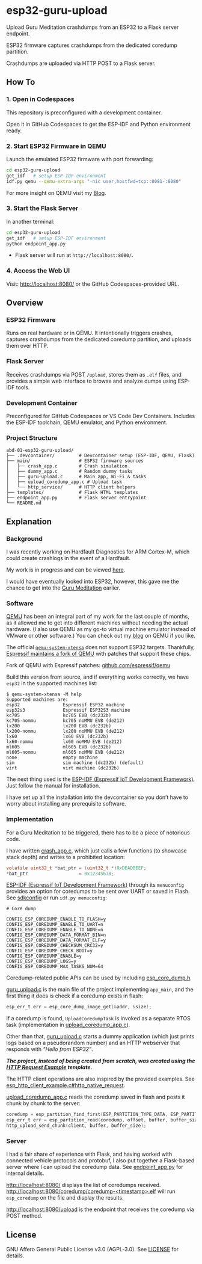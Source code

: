 # esp32-guru-upload

Upload Guru Meditation crashdumps from an ESP32 to a Flask server endpoint.

ESP32 firmware captures crashdumps from the dedicated coredump partition.

Crashdumps are uploaded via HTTP POST to a Flask server.

## How To

### 1. Open in Codespaces

This repository is preconfigured with a development container.

Open it in GitHub Codespaces to get the ESP-IDF and Python environment ready.

### 2. Start ESP32 Firmware in QEMU

Launch the emulated ESP32 firmware with port forwarding:

```bash
cd esp32-guru-upload
get_idf   # setup ESP-IDF environment
idf.py qemu --qemu-extra-args "-nic user,hostfwd=tcp::8081-:8080"
```

For more insight on QEMU visit my [Blog](https://abd-01.github.io/posts/2025-07-15-QEMU/).

### 3. Start the Flask Server

In another terminal:

```bash
cd esp32-guru-upload
get_idf   # setup ESP-IDF environment
python endpoint_app.py
```

* Flask server will run at `http://localhost:8080/`.

### 4. Access the Web UI

Visit:
[http://localhost:8080/](http://localhost:8080/) or the GitHub Codespaces-provided URL.

## Overview

### ESP32 Firmware

Runs on real hardware or in QEMU. It intentionally triggers crashes, captures crashdumps from the dedicated coredump partition, and uploads them over HTTP.

### Flask Server

Receives crashdumps via POST `/upload`, stores them as `.elf` files, and provides a simple web interface to browse and analyze dumps using ESP-IDF tools.

### Development Container

Preconfigured for GitHub Codespaces or VS Code Dev Containers. Includes the ESP-IDF toolchain, QEMU emulator, and Python environment.

### Project Structure

```
abd-01-esp32-guru-upload/
├── .devcontainer/         # Devcontainer setup (ESP-IDF, QEMU, Flask)
├── main/                  # ESP32 firmware sources
│   ├── crash_app.c        # Crash simulation
│   ├── dummy_app.c        # Random dummy tasks
│   ├── guru-upload.c      # Main app, Wi-Fi & tasks
│   ├── upload_coredump_app.c # Upload task
│   └── http_service/      # HTTP client helpers
├── templates/             # Flask HTML templates
├── endpoint_app.py        # Flask server entrypoint
└── README.md
```

## Explanation

### Background

I was recently working on Hardfault Diagnostics for ARM Cortex-M, which could create crashlogs in the event of a Hardfault.

My work is in progress and can be viewed [here](https://github.com/ABD-01/symmetric-pancake).

I would have eventually looked into ESP32, however, this gave me the chance to get into the [Guru Meditation](https://docs.espressif.com/projects/esp-idf/en/stable/esp32/api-guides/fatal-errors.html) earlier.

### Software

[QEMU](https://www.qemu.org/docs/master/) has been an integral part of my work for the last couple of months, as it allowed me to get into different machines without needing the actual hardware. (I also use QEMU as my go-to virtual machine emulator instead of VMware or other software.) You can check out my [blog](https://abd-01.github.io/posts/2025-07-15-QEMU/) on QEMU if you like.

The official [`qemu-system-xtensa`](https://www.qemu.org/docs/master/system/target-xtensa.html) does not support ESP32 targets. Thankfully, [Espressif maintains a fork of QEMU](https://github.com/espressif/esp-toolchain-docs/blob/main/qemu/README.md) with patches that support these chips.

Fork of QEMU with Espressif patches: [github.com/espressif/qemu](https://github.com/espressif/qemu)

Build this version from source, and if everything works correctly, we have `esp32` in the supported machines list:

```
$ qemu-system-xtensa -M help
Supported machines are:
esp32                Espressif ESP32 machine
esp32s3              Espressif ESP32S3 machine
kc705                kc705 EVB (dc232b)
kc705-nommu          kc705 noMMU EVB (de212)
lx200                lx200 EVB (dc232b)
lx200-nommu          lx200 noMMU EVB (de212)
lx60                 lx60 EVB (dc232b)
lx60-nommu           lx60 noMMU EVB (de212)
ml605                ml605 EVB (dc232b)
ml605-nommu          ml605 noMMU EVB (de212)
none                 empty machine
sim                  sim machine (dc232b) (default)
virt                 virt machine (dc232b)
```

The next thing used is the [ESP-IDF (Espressif IoT Development Framework)](https://github.com/espressif/esp-idf). Just follow the manual for installation.

I have set up all the installation into the devcontainer so you don’t have to worry about installing any prerequisite software.

### Implementation

For a Guru Meditation to be triggered, there has to be a piece of notorious code.

I have written [crash\_app.c](main/crash_app.c), which just calls a few functions (to showcase stack depth) and writes to a prohibited location:

```c
volatile uint32_t *bat_ptr = (uint32_t *)0xDEADBEEF;
*bat_ptr                   = 0x12345678;
```

[ESP-IDF (Espressif IoT Development Framework)](https://github.com/espressif/esp-idf) through its `menuconfig` provides an option for coredumps to be sent over UART or saved in Flash. See [sdkconfig](./sdkconfig) or run `idf.py menuconfig`:

```
# Core dump

CONFIG_ESP_COREDUMP_ENABLE_TO_FLASH=y
CONFIG_ESP_COREDUMP_ENABLE_TO_UART=n
CONFIG_ESP_COREDUMP_ENABLE_TO_NONE=n
CONFIG_ESP_COREDUMP_DATA_FORMAT_BIN=n
CONFIG_ESP_COREDUMP_DATA_FORMAT_ELF=y
CONFIG_ESP_COREDUMP_CHECKSUM_CRC32=y
CONFIG_ESP_COREDUMP_CHECK_BOOT=y
CONFIG_ESP_COREDUMP_ENABLE=y
CONFIG_ESP_COREDUMP_LOGS=y
CONFIG_ESP_COREDUMP_MAX_TASKS_NUM=64
```

Coredump-related public APIs can be used by including [esp\_core\_dump.h](https://github.com/espressif/esp-idf/blob/master/components/espcoredump/include/esp_core_dump.h).

[guru\_upload.c](main/guru-upload.c) is the main file of the project implementing `app_main`, and the first thing it does is check if a coredump exists in flash:

```c
esp_err_t err = esp_core_dump_image_get(&addr, &size);
```

If a coredump is found, `UploadCoredumpTask` is invoked as a separate RTOS task (implementation in [upload\_coredump\_app.c](main/upload_coredump_app.c)).

Other than that, [guru\_upload.c](main/guru-upload.c) starts a dummy application (which just prints logs based on a pseudorandom number) and an HTTP webserver that responds with *"Hello from ESP32"*.

***The project, instead of being created from scratch, was created using the [HTTP Request Example](https://github.com/espressif/esp-idf/tree/master/examples/protocols/http_request) template.***

The HTTP client operations are also inspired by the provided examples.
See [esp\_http\_client\_example.c#http\_native\_request](https://github.com/espressif/esp-idf/blob/f38b8fec92a0e389b733cb4fbf49be86e5144333/examples/protocols/esp_http_client/main/esp_http_client_example.c#L763-L792).

[upload\_coredump\_app.c](main/upload_coredump_app.c) reads the coredump saved in flash and posts it chunk by chunk to the server:

```c
coredump = esp_partition_find_first(ESP_PARTITION_TYPE_DATA, ESP_PARTITION_SUBTYPE_DATA_COREDUMP, NULL);
esp_err_t err = esp_partition_read(coredump, offset, buffer, buffer_size);
http_upload_send_chunk(client, buffer, buffer_size);
```

### Server

I had a fair share of experience with Flask, and having worked with connected vehicle protocols and protobuf, I also put together a Flask-based server where I can upload the coredump data. See [endpoint\_app.py](./endpoint_app.py) for internal details.

[http://localhost:8080/](http://localhost:8080/) displays the list of coredumps received.
[http://localhost:8080/coredump/coredump-\<timestamp>.elf](http://localhost:8080/) will run `esp_coredump` on the file and display the results.

[http://localhost:8080/upload](http://localhost:8080/) is the endpoint that receives the coredump via POST method.

## License

GNU Affero General Public License v3.0 (AGPL-3.0). See [LICENSE](LICENSE) for details.
